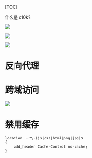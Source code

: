[TOC]

什么是 c10k?

![](https://ws1.sinaimg.cn/large/006tKfTcly1fia39sk9wvj31fs0lmwgg.jpg)

![](https://ws3.sinaimg.cn/large/006tKfTcly1fia3db7oulj31fc0jeab8.jpg)

![](https://ws1.sinaimg.cn/large/006tKfTcly1fia3ht53hej315605u3yr.jpg)



# 反向代理





# 跨域访问



![](https://ws3.sinaimg.cn/large/006tKfTcly1fia8etpahnj30zq0hy0tk.jpg)



# 禁用缓存

```shell
location ~.*\.(js|css|html|png|jpg)$
{
    add_header Cache-Control no-cache;
} 
```

